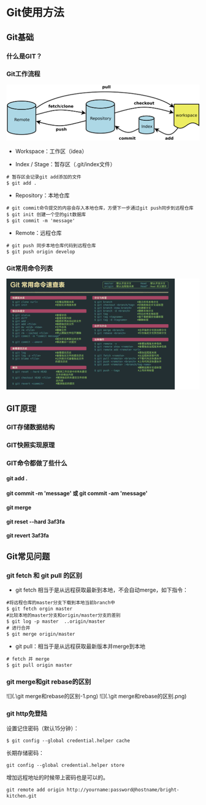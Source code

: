# Git使用方法

## Git基础
### 什么是GIT？

### Git工作流程
![](./git工作流程.png)

* Workspace：工作区（idea）

* Index / Stage：暂存区（.git/index文件）
``` shell
# 暂存区会记录git add添加的文件
$ git add . 
```
* Repository：本地仓库
``` shell
# git commit命令提交的内容会存入本地仓库，方便下一步通过git push同步到远程仓库
$ git init 创建一个空的git数据库
$ git commit -m 'message'
```
* Remote：远程仓库
``` shell
# git push 同步本地仓库代码到远程仓库
$ git push origin develop
```

### Git常用命令列表

![](.\git命令.png)


## GIT原理
### GIT存储数据结构

### GIT快照实现原理

### GIT命令都做了些什么
#### git add .

#### git commit -m 'message' 或 git commit -am 'message'

#### git merge

#### git reset --hard 3af3fa

#### git revert 3af3fa

### 


## Git常见问题
### git fetch 和 git pull 的区别

* git fetch 相当于是从远程获取最新到本地，不会自动merge，如下指令：
``` shell
#将远程仓库的master分支下载到本地当前branch中
$ git fetch orgin master 
#比较本地的master分支和origin/master分支的差别
$ git log -p master  ..origin/master 
# 进行合并
$ git merge origin/master 
```
* git pull：相当于是从远程获取最新版本并merge到本地
``` shell
# fetch 并 merge
$ git pull origin master
```

### git merge和git rebase的区别
![](.\git merge和rebase的区别-1.png)
![](.\git merge和rebase的区别.png)

### git http免登陆
设置记住密码（默认15分钟）：
``` shell
$ git config --global credential.helper cache
```
长期存储密码：
``` shell
git config --global credential.helper store
```
增加远程地址的时候带上密码也是可以的。
``` shell
git remote add origin http://yourname:password@hostname/bright-kitchen.git
```